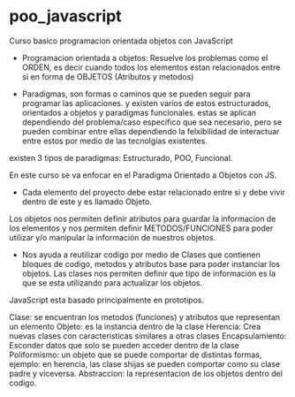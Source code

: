 # poo_javascript
Curso basico programacion orientada objetos con JavaScript

* Programacion orientada a objetos: Resuelve los problemas como el ORDEN, es decir cuando todos los elementos estan relacionados entre si en forma de OBJETOS
(Atributos y metodos)

* Paradigmas, son formas o caminos que se pueden seguir para programar las aplicaciones. y existen varios de estos estructurados, orientados a objetos y paradigmas funcionales.
estas se aplican dependiendo del problema/caso especifico que sea necesario, pero se pueden combinar entre ellas dependiendo la felxibilidad de interactuar entre estos
por medio de las tecnolgías existentes.

existen 3 tipos de paradigmas: Estructurado, POO, Funcional.

En este curso se va enfocar en el Paradigma Orientado a Objetos con JS.

* Cada elemento del proyecto debe estar relacionado entre si y debe vivir dentro de este y es llamado Objeto.

Los objetos nos permiten definir atributos para guardar la informacion de los elementos y nos permiten definir METODOS/FUNCIONES para poder utilizar y/o manipular la información de nuestros objetos.

* Nos ayuda a reutilizar codigo por medio de Clases que contienen bloques de codigo, metodos y atributos base para poder instanciar los objetos.
Las clases nos permiten definir que tipo de información es la que se esta utilizando para actualizar los objetos.

JavaScript esta basado principalmente en prototipos.

Clase: se encuentran los metodos (funciones) y atributos que representan un elemento
Objeto: es la instancia dentro de la clase
Herencia: Crea nuevas clases con caracteristicas similares a otras clases
Encapsulamiento: Esconder datos que solo se pueden acceder dentro de la clase
Poliformismo: un objeto que se puede comportar de distintas formas, ejemplo: en herencia, las clase shijas se pueden comportar como su clase padre y viceversa.
Abstraccion: la representacion de los objetos dentro del codigo.